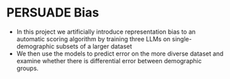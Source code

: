 # PERSUADE Bias
- In this project we artificially introduce representation bias to an automatic scoring algorithm by training three LLMs on single-demographic subsets of a larger dataset
- We then use the models to predict error on the more diverse dataset and examine whether there is differential error between demographic groups.
